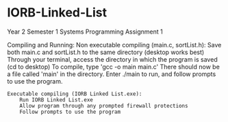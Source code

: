 # IORB-Linked-List
Year 2 Semester 1 Systems Programming Assignment 1

Compiling and Running:
	Non executable compiling (main.c, sortList.h):
		Save both main.c and sortList.h to the same directory (desktop works best)
		Through your terminal, access the directory in which the program is saved (cd to desktop)
		To compile, type 'gcc -o main main.c'
		There should now be a file called 'main' in the directory.
		Enter ./main to run, and follow prompts to use the program.
	
	Executable compiling (IORB Linked List.exe):
		Run IORB Linked List.exe
		Allow program through any prompted firewall protections
		Follow prompts to use the program
